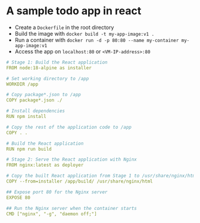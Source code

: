 # A sample todo app in react

- Create a `Dockerfile` in the root directory
- Build the image with `docker build -t my-app-image:v1 .`
- Run a container with `docker run -d -p 80:80 --name my-container my-app-image:v1`
- Access the app on `localhost:80` or `<VM-IP-address>:80` 

```Yaml
# Stage 1: Build the React application
FROM node:18-alpine as installer

# Set working directory to /app
WORKDIR /app

# Copy package*.json to /app
COPY package*.json ./

# Install dependencies
RUN npm install

# Copy the rest of the application code to /app
COPY . .

# Build the React application
RUN npm run build

# Stage 2: Serve the React application with Nginx
FROM nginx:latest as deployer

# Copy the built React application from Stage 1 to /usr/share/nginx/html
COPY --from=installer /app/build/ /usr/share/nginx/html

## Expose port 80 for the Nginx server
EXPOSE 80

## Run the Nginx server when the container starts
CMD ["nginx", "-g", "daemon off;"]

```
